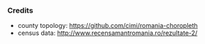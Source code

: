 ### Credits

- county topology: <https://github.com/cimi/romania-choropleth>
- census data: <http://www.recensamantromania.ro/rezultate-2/>
